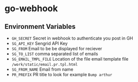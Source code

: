 # go-webhook

## Environment Variables

* `GH_SECRET`   Secret in webhook to authenticate you post in GH
* `SG_API_KEY`  Sengrid API Key
* `SG_FROM` Email to be be displayed for reciever
* `SG_TO_LIST` comma separated list of emails
* `SG_EMAIL_TMPL_FILE`    Location of the file email template file  `/work/static/email.pr.tpl.html`
* `SG_FROM_NAME` Email from name
* `PR_PREFIX` PR title to look for example `Bump arthur`
